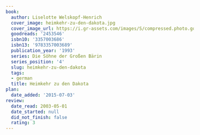 ```yaml
---
book:
  author: Liselotte Welskopf-Henrich
  cover_image: heimkehr-zu-den-dakota.jpg
  cover_image_url: https://i.gr-assets.com/images/S/compressed.photo.goodreads.com/books/1406655758l/2453546.jpg
  goodreads: '2453546'
  isbn10: '3357003686'
  isbn13: '9783357003689'
  publication_year: '1993'
  series: Die Söhne der Großen Bärin
  series_position: '4'
  slug: heimkehr-zu-den-dakota
  tags:
  - german
  title: Heimkehr zu den Dakota
plan:
  date_added: '2015-07-03'
review:
  date_read: 2003-05-01
  date_started: null
  did_not_finish: false
  rating: 3
---
```

